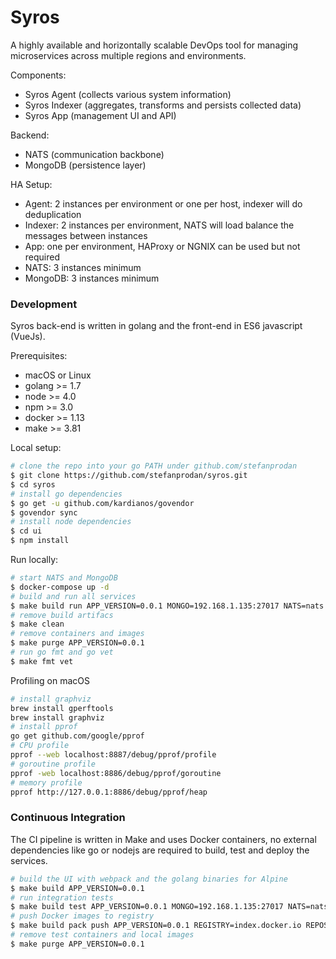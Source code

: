 # Syros

A highly available and horizontally scalable DevOps tool for managing microservices across multiple regions and environments. 

Components:

* Syros Agent (collects various system information)
* Syros Indexer (aggregates, transforms and persists collected data)
* Syros App (management UI and API)

Backend:

* NATS (communication backbone)
* MongoDB (persistence layer)

HA Setup:

* Agent: 2 instances per environment or one per host, indexer will do deduplication
* Indexer: 2 instances per environment, NATS will load balance the messages between instances
* App: one per environment, HAProxy or NGNIX can be used but not required
* NATS: 3 instances minimum 
* MongoDB: 3 instances minimum 

### Development 

Syros back-end is written in golang and the front-end in ES6 javascript (VueJs).

Prerequisites:

* macOS or Linux
* golang >= 1.7
* node >= 4.0
* npm >= 3.0
* docker >= 1.13
* make >= 3.81

Local setup:

```sh
# clone the repo into your go PATH under github.com/stefanprodan
$ git clone https://github.com/stefanprodan/syros.git
$ cd syros
# install go dependencies
$ go get -u github.com/kardianos/govendor
$ govendor sync
# install node dependencies
$ cd ui
$ npm install
```

Run locally:

```sh
# start NATS and MongoDB
$ docker-compose up -d
# build and run all services
$ make build run APP_VERSION=0.0.1 MONGO=192.168.1.135:27017 NATS=nats://192.168.1.135:4222
# remove build artifacs 
$ make clean
# remove containers and images
$ make purge APP_VERSION=0.0.1
# run go fmt and go vet
$ make fmt vet
```

Profiling on macOS

```sh
# install graphviz
brew install gperftools
brew install graphviz
# install pprof
go get github.com/google/pprof
# CPU profile
pprof --web localhost:8887/debug/pprof/profile
# goroutine profile
pprof -web localhost:8886/debug/pprof/goroutine
# memory profile
pprof http://127.0.0.1:8886/debug/pprof/heap
```

### Continuous Integration

The CI pipeline is written in Make and uses Docker containers, 
no external dependencies like go or nodejs are required to build, test and deploy the services.

```sh
# build the UI with webpack and the golang binaries for Alpine
$ make build APP_VERSION=0.0.1
# run integration tests
$ make build test APP_VERSION=0.0.1 MONGO=192.168.1.135:27017 NATS=nats://192.168.1.135:4222
# push Docker images to registry
$ make build pack push APP_VERSION=0.0.1 REGISTRY=index.docker.io REPOSITORY=stefanprodan
# remove test containers and local images
$ make purge APP_VERSION=0.0.1
```
